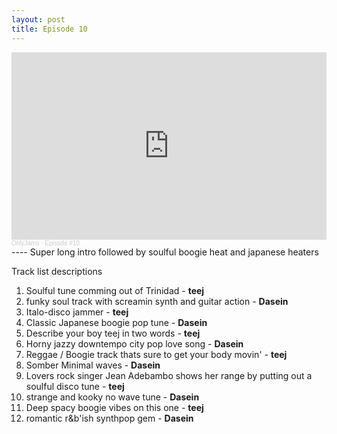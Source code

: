 ```yaml
---
layout: post
title: Episode 10
---
```

<iframe width="100%" height="300" scrolling="no" frameborder="no" allow="autoplay" src="https://w.soundcloud.com/player/?url=https%3A//api.soundcloud.com/tracks/942097432&color=%23ff5500&auto_play=false&hide_related=true&show_comments=false&show_user=true&show_reposts=false&show_teaser=true&visual=true"></iframe><div style="font-size: 10px; color: #cccccc;line-break: anywhere;word-break: normal;overflow: hidden;white-space: nowrap;text-overflow: ellipsis; font-family: Interstate,Lucida Grande,Lucida Sans Unicode,Lucida Sans,Garuda,Verdana,Tahoma,sans-serif;font-weight: 100;"><a href="https://soundcloud.com/onlyjamsradio" title="OnlyJams" target="_blank" style="color: #cccccc; text-decoration: none;">OnlyJams</a> · <a href="https://soundcloud.com/onlyjamsradio/episode-10" title="Episode #10" target="_blank" style="color: #cccccc; text-decoration: none;">Episode #10</a></div>
----
Super long intro followed by soulful boogie heat and japanese heaters

Track list descriptions

1. Soulful tune comming out of Trinidad - **teej**
2. funky soul track with screamin synth and guitar action - **Dasein**
3. Italo-disco jammer - **teej**
4. Classic Japanese boogie pop tune - **Dasein**
5. Describe your boy teej in two words - **teej**
6. Horny jazzy downtempo city pop love song - **Dasein**
7. Reggae / Boogie track thats sure to get your body movin' - **teej**
8. Somber Minimal waves - **Dasein**
9. Lovers rock singer Jean Adebambo shows her range by putting out a soulful disco tune - **teej**
10. strange and kooky no wave tune - **Dasein**
11. Deep spacy boogie vibes on this one - **teej**
12. romantic r&b'ish synthpop gem - **Dasein**
